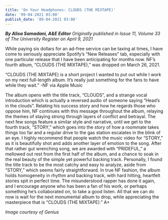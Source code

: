 ```yaml
---
title: 'On Your Headphones: CLOUDS (THE MIXTAPE)'
date: '09-04-2021 03:00'
publish_date: '09-04-2021 03:00'
---
```


_**By Alisa Samadani, A&E Editor** Originally published in Issue 11, Volume 33 of The University Register on April 9, 2021_

While paying six dollars for an ad-free service can be taxing at times, I have come to seriously appreciate Spotify’s “New Releases” tab, especially with one particular release that I have been anticipating for months now. 
NF’s fourth album, “CLOUDS (THE MIXTAPE),” was dropped on March 26, 2021. 

“CLOUDS (THE MIXTAPE) is a short project I wanted to put out while I work on my next full-length album. It’s really just something for the fans to have while they wait.” -NF via Apple Music

The album opens with the title track, “CLOUDS”, and a strange vocal introduction which is actually a reversed audio of someone saying “Head’s in the clouds”. Relating his success story and how he regards those who oppose him, NF continues with this message throughout the album, relaying the themes of staying strong through layers of conflict and betrayal. 
The next few songs feature a similar style and narrative, until we get to the fourth track, “STORY,” which goes into the story of how a roommate takes things too far and a regular drive to the gas station escalates in the blink of an eye. I highly recommend that people watch the music video for “STORY,” as it is beautifully shot and adds another layer of emotion to the song.
After that rather gut wrenching song, we are awarded with “PRIDEFUL,” a mellowed out rest from the first half of the album, and a chance to soak in the real beauty of the simple yet powerful backing track.
Personally, I found the title track to be the most catchy and easy to analyze, aside from “STORY,” which seems fairly straightforward.
In true NF fashion, the album holds homogeneity in rhythm and backing track, with hard hitting, heartfelt stories spit in perfect time. The misunderstood rapper has done it again, and I encourage anyone who has been a fan of his work, or perhaps something he’s collaborated on, to take a good listen. All that we can do now is wait for the next monumental album to drop, while appreciating the masterpiece that is “CLOUDS (THE MIXTAPE).” A+

_Image courtesy of Genius_


